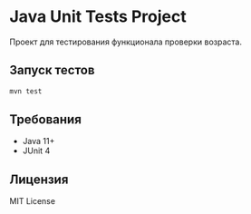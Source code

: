 # Java Unit Tests Project

Проект для тестирования функционала проверки возраста.

## Запуск тестов
```bash
mvn test
```

## Требования
- Java 11+
- JUnit 4

## Лицензия
MIT License
